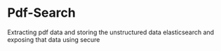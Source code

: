 # Pdf-Search
Extracting pdf data and storing the unstructured data  elasticsearch and exposing that data using  secure